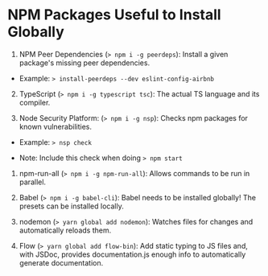 # NPM Packages Useful to Install Globally

1. NPM Peer Dependencies (`> npm i -g peerdeps`): Install a given package's missing peer dependencies.

* Example: `> install-peerdeps --dev eslint-config-airbnb`

2. TypeScript (`> npm i -g typescript tsc`): The actual TS language and its compiler.

1. Node Security Platform: (`> npm i -g nsp`): Checks npm packages for known vulnerabilities.

* Example: `> nsp check`

- Note: Include this check when doing `> npm start`

1. npm-run-all (`> npm i -g npm-run-all`): Allows commands to be run in parallel.

1. Babel (`> npm i -g babel-cli`): Babel needs to be installed globally! The presets can be installed locally.

1. nodemon (`> yarn global add nodemon`): Watches files for changes and automatically reloads them.

1. Flow (`> yarn global add flow-bin`): Add static typing to JS files and, with JSDoc, provides documentation.js enough info to automatically generate documentation.
